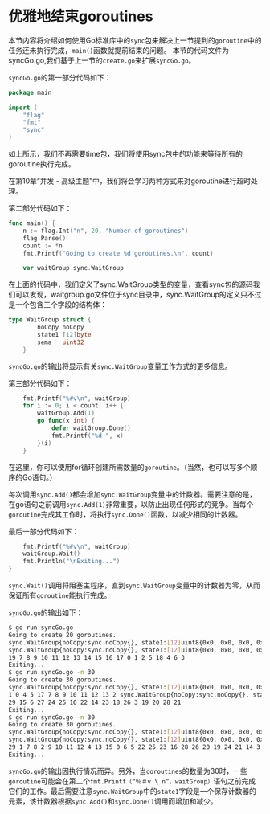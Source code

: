 # **优雅地结束goroutines**

本节内容将介绍如何使用Go标准库中的`sync`包来解决上一节提到的`goroutine`中的任务还未执行完成，`main()`函数就提前结束的问题。
本节的代码文件为syncGo.go,我们基于上一节的`create.go`来扩展`syncGo.go`。

`syncGo.go`的第一部分代码如下：

```go
package main 
 
import ( 
    "flag" 
    "fmt" 
    "sync" 
) 
```

如上所示，我们不再需要time包，我们将使用sync包中的功能来等待所有的goroutine执行完成。

在第10章“并发 - 高级主题”中，我们将会学习两种方式来对goroutine进行超时处理。

第二部分代码如下：

```go
func main() { 
    n := flag.Int("n", 20, "Number of goroutines") 
    flag.Parse() 
    count := *n 
    fmt.Printf("Going to create %d goroutines.\n", count) 
 
    var waitGroup sync.WaitGroup 
```

在上面的代码中，我们定义了sync.WaitGroup类型的变量，查看sync包的源码我们可以发现，waitgroup.go文件位于sync目录中，sync.WaitGroup的定义只不过是一个包含三个字段的结构体：

```go
type WaitGroup struct { 
        noCopy noCopy 
        state1 [12]byte 
        sema   uint32 
    } 
```

`syncGo.go`的输出将显示有关`sync.WaitGroup`变量工作方式的更多信息。

第三部分代码如下：

```go
    fmt.Printf("%#v\n", waitGroup) 
    for i := 0; i < count; i++ { 
        waitGroup.Add(1) 
        go func(x int) { 
            defer waitGroup.Done() 
            fmt.Printf("%d ", x) 
        }(i) 
    } 
```

在这里，你可以使用for循环创建所需数量的`goroutine`。（当然，也可以写多个顺序的Go语句。）

每次调用`sync.Add()`都会增加`sync.WaitGroup`变量中的计数器。需要注意的是，在go语句之前调用`sync.Add(1)`非常重要，以防止出现任何形式的竞争。当每个`goroutine`完成其工作时，将执行`sync.Done()`函数，以减少相同的计数器。

最后一部分代码如下：

```go
    fmt.Printf("%#v\n", waitGroup) 
    waitGroup.Wait() 
    fmt.Println("\nExiting...") 
} 
```

`sync.Wait()`调用将阻塞主程序，直到`sync.WaitGroup`变量中的计数器为零，从而保证所有`goroutine`能执行完成。

`syncGo.go`的输出如下：

```bash
$ go run syncGo.go
Going to create 20 goroutines.
sync.WaitGroup{noCopy:sync.noCopy{}, state1:[12]uint8{0x0, 0x0, 0x0, 0x0, 0x0, 0x0, 0x0, 0x0, 0x0, 0x0, 0x0, 0x0}, sema:0x0}
sync.WaitGroup{noCopy:sync.noCopy{}, state1:[12]uint8{0x0, 0x0, 0x0, 0x0, 0x14, 0x0, 0x0, 0x0, 0x0, 0x0, 0x0, 0x0}, sema:0x0}
19 7 8 9 10 11 12 13 14 15 16 17 0 1 2 5 18 4 6 3
Exiting...
$ go run syncGo.go -n 30
Going to create 30 goroutines.
sync.WaitGroup{noCopy:sync.noCopy{}, state1:[12]uint8{0x0, 0x0, 0x0, 0x0, 0x0, 0x0, 0x0, 0x0, 0x0, 0x0, 0x0, 0x0}, sema:0x0}
1 0 4 5 17 7 8 9 10 11 12 13 2 sync.WaitGroup{noCopy:sync.noCopy{}, state1:[12]uint8{0x0, 0x0, 0x0, 0x0, 0x17, 0x0, 0x0, 0x0, 0x0, 0x0, 0x0, 0x0}, sema:0x0}
29 15 6 27 24 25 16 22 14 23 18 26 3 19 20 28 21
Exiting...
$ go run syncGo.go -n 30
Going to create 30 goroutines.
sync.WaitGroup{noCopy:sync.noCopy{}, state1:[12]uint8{0x0, 0x0, 0x0, 0x0, 0x0, 0x0, 0x0, 0x0, 0x0, 0x0, 0x0, 0x0}, sema:0x0}
sync.WaitGroup{noCopy:sync.noCopy{}, state1:[12]uint8{0x0, 0x0, 0x0, 0x0, 0x1e, 0x0, 0x0, 0x0, 0x0, 0x0, 0x0, 0x0}, sema:0x0}
29 1 7 8 2 9 10 11 12 4 13 15 0 6 5 22 25 23 16 28 26 20 19 24 21 14 3 17 18 27
Exiting...
```

`syncGo.go`的输出因执行情况而异。另外，当`goroutines`的数量为30时，一些`goroutine`可能会在第二个`fmt.Printf（“％＃v \ n”，waitGroup）`语句之前完成它们的工作。最后需要注意`sync.WaitGroup`中的`state1`字段是一个保存计数器的元素，该计数器根据`sync.Add()`和`sync.Done()`调用而增加和减少。
